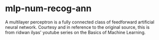 # mlp-num-recog-ann
A multilayer perceptron is a fully connected class of feedforward artificial neural network. Courtesy and in reference to the original source, this is from ridwan ilyas' youtube series on the Basics of Machine Learning.
